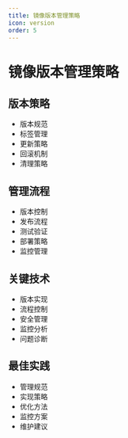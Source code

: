 ```yaml
---
title: 镜像版本管理策略
icon: version
order: 5
---
```


# 镜像版本管理策略

## 版本策略
- 版本规范
- 标签管理
- 更新策略
- 回滚机制
- 清理策略

## 管理流程
- 版本控制
- 发布流程
- 测试验证
- 部署策略
- 监控管理

## 关键技术
- 版本实现
- 流程控制
- 安全管理
- 监控分析
- 问题诊断

## 最佳实践
- 管理规范
- 实现策略
- 优化方法
- 监控方案
- 维护建议
